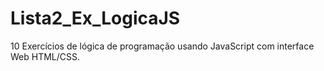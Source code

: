 # Lista2_Ex_LogicaJS
10 Exercícios de lógica de programação usando JavaScript com interface Web HTML/CSS.
